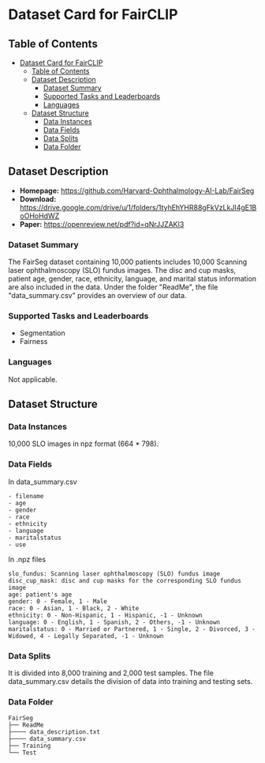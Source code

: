 # Dataset Card for FairCLIP

## Table of Contents
- [Dataset Card for FairCLIP](#dataset-card-for-fairclip)
  - [Table of Contents](#table-of-contents)
  - [Dataset Description](#dataset-description)
    - [Dataset Summary](#dataset-summary)
    - [Supported Tasks and Leaderboards](#supported-tasks-and-leaderboards)
    - [Languages](#languages)
  - [Dataset Structure](#dataset-structure)
    - [Data Instances](#data-instances)
    - [Data Fields](#data-fields)
    - [Data Splits](#data-splits)
    - [Data Folder](#data-folder)

## Dataset Description

- **Homepage:** https://github.com/Harvard-Ophthalmology-AI-Lab/FairSeg
- **Download:** https://drive.google.com/drive/u/1/folders/1tyhEhYHR88gFkVzLkJI4gE1BoOHoHdWZ
- **Paper:** https://openreview.net/pdf?id=qNrJJZAKI3

### Dataset Summary

The FairSeg dataset containing 10,000 patients includes 10,000 Scanning laser ophthalmoscopy (SLO) fundus images. The disc and cup masks, patient age, gender, race, ethnicity, language, and marital status information are also included in the data. Under the folder "ReadMe", the file "data_summary.csv" provides an overview of our data.

### Supported Tasks and Leaderboards

- Segmentation
- Fairness

### Languages

Not applicable.

## Dataset Structure

### Data Instances

10,000 SLO images in npz format (664 * 798).

### Data Fields

In data_summary.csv

```
- filename
- age
- gender
- race
- ethnicity
- language
- maritalstatus
- use
```

In .npz files

```    
slo_fundus: Scanning laser ophthalmoscopy (SLO) fundus image
disc_cup_mask: disc and cup masks for the corresponding SLO fundus image
age: patient's age
gender: 0 - Female, 1 - Male
race: 0 - Asian, 1 - Black, 2 - White
ethnicity: 0 - Non-Hispanic, 1 - Hispanic, -1 - Unknown
language: 0 - English, 1 - Spanish, 2 - Others, -1 - Unknown
maritalstatus: 0 - Married or Partnered, 1 - Single, 2 - Divorced, 3 - Widowed, 4 - Legally Separated, -1 - Unknown
```

### Data Splits

It is divided into 8,000 training and 2,000 test samples. The file data_summary.csv details the division of data into training and testing sets. 

### Data Folder
```
FairSeg
├── ReadMe
├──── data_description.txt
├──── data_summary.csv
├── Training
└── Test
```